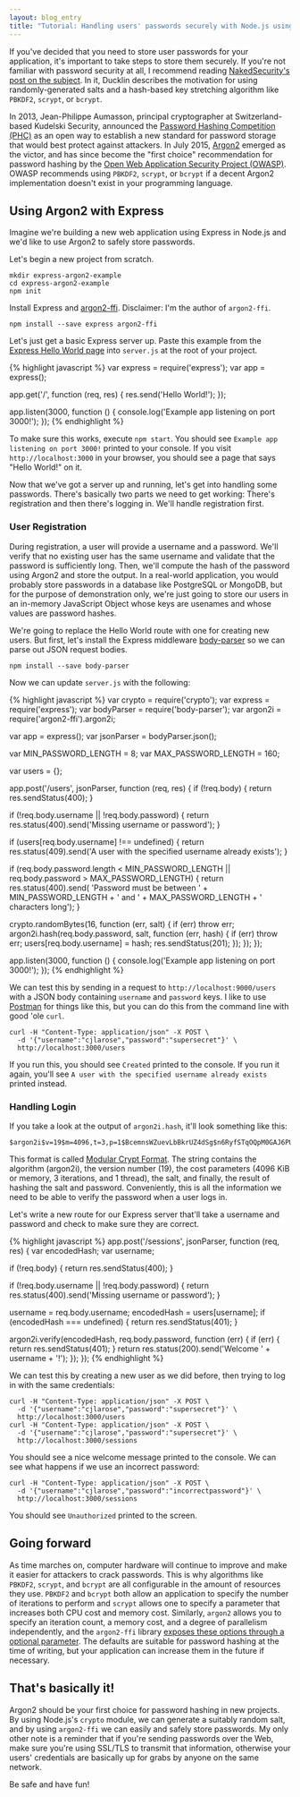 ```yaml
---
layout: blog_entry
title: "Tutorial: Handling users' passwords securely with Node.js using Argon2 and Express"
---
```


If you've decided that you need to store user passwords for your application, it's important to take steps to store them securely. If you're not familiar with password security at all, I recommend reading [NakedSecurity's post on the subject][naked]. In it, Ducklin describes the motivation for using randomly-generated salts and a hash-based key stretching algorithm like `PBKDF2`, `scrypt`, or `bcrypt`.

[naked]: https://nakedsecurity.sophos.com/2013/11/20/serious-security-how-to-store-your-users-passwords-safely/

In 2013, Jean-Philippe Aumasson, principal cryptographer at Switzerland-based Kudelski Security, announced the [Password Hashing Competition (PHC)][phc] as an open way to establish a new standard for password storage that would best protect against attackers. In July 2015, [Argon2][argon2] emerged as the victor, and has since become the "first choice" recommendation for password hashing by the [Open Web Application Security Project (OWASP)][owasp]. OWASP recommends using `PBKDF2`, `scrypt`, or `bcrypt` if a decent Argon2 implementation doesn't exist in your programming language.

[phc]: https://password-hashing.net/
[argon2]: https://github.com/P-H-C/phc-winner-argon2
[owasp]: https://www.owasp.org/index.php/Password_Storage_Cheat_Sheet

## Using Argon2 with Express

Imagine we're building a new web application using Express in Node.js and we'd like to use Argon2 to safely store passwords.

Let's begin a new project from scratch.

    mkdir express-argon2-example
    cd express-argon2-example
    npm init

Install Express and [argon2-ffi][argon2-ffi]. Disclaimer: I'm the author of `argon2-ffi`.

[argon2-ffi]: https://github.com/cjlarose/argon2-ffi

    npm install --save express argon2-ffi

Let's just get a basic Express server up. Paste this example from the [Express Hello World page][express-hello] into `server.js` at the root of your project.

[express-hello]: http://expressjs.com/en/starter/hello-world.html

{% highlight javascript %}
var express = require('express');
var app = express();

app.get('/', function (req, res) {
  res.send('Hello World!');
});

app.listen(3000, function () {
  console.log('Example app listening on port 3000!');
});
{% endhighlight %}

To make sure this works, execute `npm start`. You should see `Example app listening on port 3000!` printed to your console. If you visit `http://localhost:3000` in your browser, you should see a page that says "Hello World!" on it.

Now that we've got a server up and running, let's get into handling some passwords. There's basically two parts we need to get working: There's registration and then there's logging in. We'll handle registration first.

### User Registration

During registration, a user will provide a username and a password. We'll verify that no existing user has the same username and validate that the password is sufficiently long. Then, we'll compute the hash of the password using Argon2 and store the output. In a real-world application, you would probably store passwords in a database like PostgreSQL or MongoDB, but for the purpose of demonstration only, we're just going to store our users in an in-memory JavaScript Object whose keys are usenames and whose values are password hashes.

We're going to replace the Hello World route with one for creating new users. But first, let's install the Express middleware [body-parser][body-parser] so we can parse out JSON request bodies.

[body-parser]: https://github.com/expressjs/body-parser

    npm install --save body-parser

Now we can update `server.js` with the following:

{% highlight javascript %}
var crypto = require('crypto');
var express = require('express');
var bodyParser = require('body-parser');
var argon2i = require('argon2-ffi').argon2i;

var app = express();
var jsonParser = bodyParser.json();

var MIN_PASSWORD_LENGTH = 8;
var MAX_PASSWORD_LENGTH = 160;

var users = {};

app.post('/users', jsonParser, function (req, res) {
  if (!req.body) { return res.sendStatus(400); }

  if (!req.body.username || !req.body.password) {
    return res.status(400).send('Missing username or password');
  }

  if (users[req.body.username] !== undefined) {
    return res.status(409).send('A user with the specified username already exists');
  }

  if (req.body.password.length < MIN_PASSWORD_LENGTH ||
      req.body.password > MAX_PASSWORD_LENGTH) {
    return res.status(400).send(
      'Password must be between ' + MIN_PASSWORD_LENGTH + ' and ' +
      MAX_PASSWORD_LENGTH + ' characters long');
  }

  crypto.randomBytes(16, function (err, salt) {
    if (err) throw err;
    argon2i.hash(req.body.password, salt, function (err, hash) {
      if (err) throw err;
      users[req.body.username] = hash;
      res.sendStatus(201);
    });
  });
});

app.listen(3000, function () {
  console.log('Example app listening on port 3000!');
});
{% endhighlight %}

We can test this by sending in a request to `http://localhost:9000/users` with a JSON body containing `username` and `password` keys. I like to use [Postman][postman] for things like this, but you can do this from the command line with good 'ole `curl`.

    curl -H "Content-Type: application/json" -X POST \
      -d '{"username":"cjlarose","password":"supersecret"}' \
      http://localhost:3000/users

If you run this, you should see `Created` printed to the console. If you run it again, you'll see `A user with the specified username already exists` printed instead.

[postman]: https://www.getpostman.com/

### Handling Login

If you take a look at the output of `argon2i.hash`, it'll look something like this:

    $argon2i$v=19$m=4096,t=3,p=1$BcemnsWZuevLbBkrUZ4dSg$n6RyfSTqOQpM0GAJ6PUebHxYfnAvk5ulSI+r71WOgYw

This format is called [Modular Crypt Format][mcf]. The string contains the algorithm (argon2i), the version number (19), the cost parameters (4096 KiB or memory, 3 iterations, and 1 thread), the salt, and finally, the result of hashing the salt and password. Conveniently, this is all the information we need to be able to verify the password when a user logs in.

[mcf]: http://pythonhosted.org/passlib/modular_crypt_format.html

Let's write a new route for our Express server that'll take a username and password and check to make sure they are correct.

{% highlight javascript %}
app.post('/sessions', jsonParser, function (req, res) {
  var encodedHash;
  var username;

  if (!req.body) { return res.sendStatus(400); }

  if (!req.body.username || !req.body.password) {
    return res.status(400).send('Missing username or password');
  }

  username = req.body.username;
  encodedHash = users[username];
  if (encodedHash === undefined) { return res.sendStatus(401); }

  argon2i.verify(encodedHash, req.body.password, function (err) {
    if (err) { return res.sendStatus(401); }
    return res.status(200).send('Welcome ' + username + '!');
  });
});
{% endhighlight %}

We can test this by creating a new user as we did before, then trying to log in with the same credentials:

    curl -H "Content-Type: application/json" -X POST \
      -d '{"username":"cjlarose","password":"supersecret"}' \
      http://localhost:3000/users
    curl -H "Content-Type: application/json" -X POST \
      -d '{"username":"cjlarose","password":"supersecret"}' \
      http://localhost:3000/sessions

You should see a nice welcome message printed to the console. We can see what happens if we use an incorrect password:

    curl -H "Content-Type: application/json" -X POST \
      -d '{"username":"cjlarose","password":"incorrectpassword"}' \
      http://localhost:3000/sessions

You should see `Unauthorized` printed to the screen.

## Going forward

As time marches on, computer hardware will continue to improve and make it easier for attackers to crack passwords. This is why algorithms like `PBKDF2`, `scrypt`, and `bcrypt` are all configurable in the amount of resources they use. `PBKDF2` and `bcrypt` both allow an application to specify the number of iterations to perform and `scrypt` allows one to specify a parameter that increases both CPU cost and memory cost. Similarly, `argon2` allows you to specify an iteration count, a memory cost, and a degree of parallelism independently, and the `argon2-ffi` library [exposes these options through a optional parameter][options]. The defaults are suitable for password hashing at the time of writing, but your application can increase them in the future if necessary.

[options]: https://github.com/cjlarose/argon2-ffi#hashing-a-password

## That's basically it!

Argon2 should be your first choice for password hashing in new projects. By using Node.js's `crypto` module, we can generate a suitably random salt, and by using `argon2-ffi` we can easily and safely store passwords. My only other note is a reminder that if you're sending passwords over the Web, make sure you're using SSL/TLS to transmit that information, otherwise your users' credentials are basically up for grabs by anyone on the same network.

Be safe and have fun!
